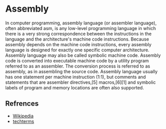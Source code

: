 # Assembly

In computer programming, assembly language (or assembler language), often abbreviated asm, is any low-level programming language in which there is a very strong correspondence between the instructions in the language and the architecture's machine code instructions. Because assembly depends on the machine code instructions, every assembly language is designed for exactly one specific computer architecture. Assembly language may also be called symbolic machine code.
Assembly code is converted into executable machine code by a utility program referred to as an assembler. The conversion process is referred to as assembly, as in assembling the source code. Assembly language usually has one statement per machine instruction (1:1), but comments and statements that are assembler directives,[5] macros,[6][1] and symbolic labels of program and memory locations are often also supported.

## Refrences



- [Wikipedia](https://en.wikipedia.org/wiki/Assembly_language)
- [techterms](https://techterms.com/definition/assembly_language)